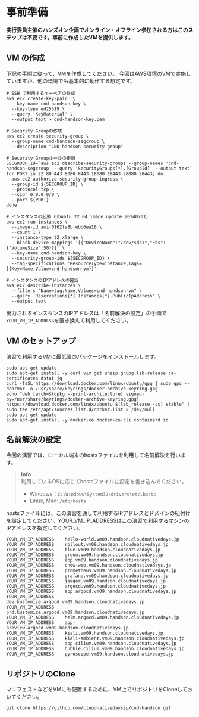 # 事前準備

**実行委員主催のハンズオン企画でオンライン・オフライン参加される方はこのステップは不要です。事前に作成したVMを提供します。**

## VM の作成

下記の手順に従って、VMを作成してください。
今回はAWS環境のVMで実施していますが、他の環境でも基本的に動作する想定です。

```
# SSH で利用するキーペアの作成
aws ec2 create-key-pair  \
  --key-name cnd-handson-key \
  --key-type ed25519 \
  --query 'KeyMaterial' \
  --output text > cnd-handson-key.pem

# Security Groupの作成
aws ec2 create-security-group \
  --group-name cnd-handson-segcroup \
  --description "CND handson security group"

# Security Groupルールの更新
SECGROUP_ID=`aws ec2 describe-security-groups --group-names 'cnd-handson-segcroup' --query 'SecurityGroups[*].[GroupId]' --output text`
for PORT in 22 80 443 8080 8443 18080 18443 28080 28443; do
  aws ec2 authorize-security-group-ingress \
  --group-id ${SECGROUP_ID} \
  --protocol tcp \
  --cidr 0.0.0.0/0 \
  --port ${PORT}
done

# インスタンスの起動（Ubuntu 22.04 image update 20240701）
aws ec2 run-instances \
  --image-id ami-0162fe8bfebb6ea16 \
  --count 1 \
  --instance-type t2.xlarge \
  --block-device-mappings '[{"DeviceName":"/dev/sda1","Ebs":{"VolumeSize":50}}]' \
  --key-name cnd-handson-key \
  --security-group-ids ${SECGROUP_ID} \
  --tag-specifications 'ResourceType=instance,Tags=[{Key=Name,Value=cnd-handson-vm}]'

# インスタンスのIPアドレスの確認
aws ec2 describe-instances \
  --filters "Name=tag:Name,Values=cnd-handson-vm" \
  --query 'Reservations[*].Instances[*].PublicIpAddress' \
  --output text
```

出力されるインスタンスのIPアドレスは「名前解決の設定」の手順で`YOUR_VM_IP_ADDRESS`を置き換えて利用してください。

## VM のセットアップ

演習で利用するVMに最低限のパッケージをインストールします。

```
sudo apt-get update
sudo apt-get install -y curl vim git unzip gnupg lsb-release ca-certificates dstat jq
curl -fsSL https://download.docker.com/linux/ubuntu/gpg | sudo gpg --dearmor -o /usr/share/keyrings/docker-archive-keyring.gpg
echo "deb [arch=$(dpkg --print-architecture) signed-by=/usr/share/keyrings/docker-archive-keyring.gpg] https://download.docker.com/linux/ubuntu $(lsb_release -cs) stable" | sudo tee /etc/apt/sources.list.d/docker.list > /dev/null
sudo apt-get update
sudo apt-get install -y docker-ce docker-ce-cli containerd.io
```

## 名前解決の設定

今回の演習では、ローカル端末のhostsファイルを利用して名前解決を行います。

> **Info**  
> 利用しているOSに応じてhostsファイルに設定を書き込んでください。
> - Windows：`C:\Windows\System32\drivers\etc\hosts`
> - Linux, Mac: `/etc/hosts`

hostsファイルには、この演習を通して利用するIPアドレスとドメインの紐付けを設定してください。YOUR_VM_IP_ADDRESSはこの演習で利用するマシンのIPアドレスを指定してください。

```
YOUR_VM_IP_ADDRESS    hello-world.vm09.handson.cloudnativedays.jp
YOUR_VM_IP_ADDRESS    rollout.vm09.handson.cloudnativedays.jp
YOUR_VM_IP_ADDRESS    blue.vm09.handson.cloudnativedays.jp
YOUR_VM_IP_ADDRESS    green.vm09.handson.cloudnativedays.jp
YOUR_VM_IP_ADDRESS    app.vm09.handson.cloudnativedays.jp
YOUR_VM_IP_ADDRESS    cndw-web.vm09.handson.cloudnativedays.jp
YOUR_VM_IP_ADDRESS    prometheus.vm09.handson.cloudnativedays.jp
YOUR_VM_IP_ADDRESS    grafana.vm09.handson.cloudnativedays.jp
YOUR_VM_IP_ADDRESS    jaeger.vm09.handson.cloudnativedays.jp
YOUR_VM_IP_ADDRESS    argocd.vm09.handson.cloudnativedays.jp
YOUR_VM_IP_ADDRESS    app.argocd.vm09.handson.cloudnativedays.jp
YOUR_VM_IP_ADDRESS    dev.kustomize.argocd.vm09.handson.cloudnativedays.jp
YOUR_VM_IP_ADDRESS    prd.kustomize.argocd.vm09.handson.cloudnativedays.jp
YOUR_VM_IP_ADDRESS    helm.argocd.vm09.handson.cloudnativedays.jp
YOUR_VM_IP_ADDRESS    app-preview.argocd.vm09.handson.cloudnativedays.jp
YOUR_VM_IP_ADDRESS    kiali.vm09.handson.cloudnativedays.jp
YOUR_VM_IP_ADDRESS    kiali-ambient.vm09.handson.cloudnativedays.jp
YOUR_VM_IP_ADDRESS    app.cilium.vm09.handson.cloudnativedays.jp
YOUR_VM_IP_ADDRESS    hubble.cilium.vm09.handson.cloudnativedays.jp
YOUR_VM_IP_ADDRESS    pyroscope.vm09.handson.cloudnativedays.jp
```

## リポジトリのClone

マニフェストなどをVMにも配置するために、VM上でリポジトリをCloneしておいてください。

```shell
git clone https://github.com/cloudnativedaysjp/cnd-handson.git
```
